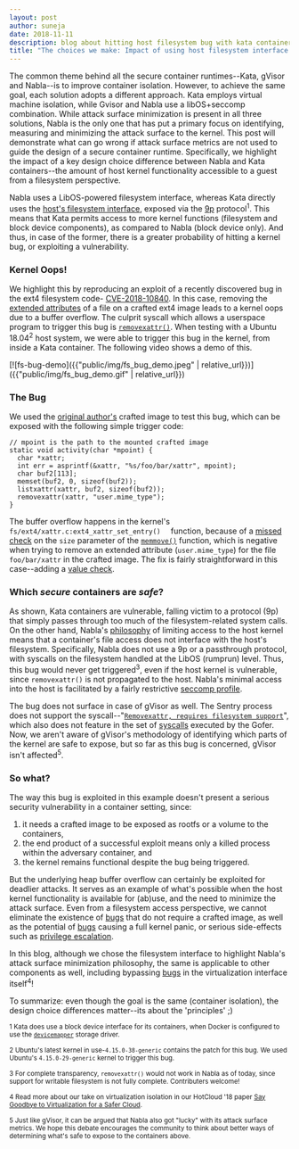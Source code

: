 ```yaml
---
layout: post
author: suneja
date: 2018-11-11
description: blog about hitting host filesystem bug with kata containers
title: "The choices we make: Impact of using host filesystem interface for secure containers"
---
```


The common theme behind all the secure container runtimes--Kata, gVisor and Nabla--is to improve container isolation.
However, to achieve the same goal, each solution adopts a different approach. 
Kata employs virtual machine isolation, while Gvisor and Nabla use a libOS+seccomp combination.
While attack surface minimization is present in all three solutions, Nabla is the only one that has put a primary focus on identifying, measuring and minimizing the attack surface to the kernel. 
This post will demonstrate what can go wrong if attack surface metrics are not used to guide the design of a secure container runtime.
Specifically, we highlight the impact of a key design choice difference between Nabla and Kata containers--the amount of host kernel functionality accessible to a guest from a filesystem perspective.

Nabla uses a LibOS-powered filesystem interface, whereas Kata directly uses the [host's filesystem interface](https://github.com/kata-containers/documentation/blob/master/architecture.md#storage), exposed via the [9p](https://www.kernel.org/doc/Documentation/filesystems/9p.txt) protocol<sup>1</sup>.
This means that Kata permits access to more kernel functions (filesystem and block device components), as compared to Nabla (block device only).
And thus, in case of the former, there is a greater probability of hitting a kernel bug, or exploiting a vulnerability.

### Kernel Oops!
We highlight this by reproducing an exploit of a recently discovered bug in the ext4 filesystem code- [CVE-2018-10840](https://cve.mitre.org/cgi-bin/cvename.cgi?name=CVE-2018-10840).
In this case, removing the [extended attributes](http://man7.org/linux/man-pages/man5/attr.5.html) of a file on a crafted ext4 image leads to a kernel oops due to a buffer overflow.
The culprit syscall which allows a userspace program to trigger this bug is [`removexattr()`](http://man7.org/linux/man-pages/man2/removexattr.2.html).
When testing with a Ubuntu 18.04<sup>2</sup> host system, we were able to trigger this bug in the kernel, from inside a Kata container.
The following video shows a demo of this.

[![fs-bug-demo]({{"public/img/fs_bug_demo.jpeg" | relative_url}})]({{"public/img/fs_bug_demo.gif" | relative_url}})

### The Bug
We used the [original author's](https://bugzilla.kernel.org/show_bug.cgi?id=199347) crafted image to test this bug, which can be exposed with the following simple trigger code:

```
// mpoint is the path to the mounted crafted image
static void activity(char *mpoint) {
  char *xattr;
  int err = asprintf(&xattr, "%s/foo/bar/xattr", mpoint);
  char buf2[113];
  memset(buf2, 0, sizeof(buf2));
  listxattr(xattr, buf2, sizeof(buf2));
  removexattr(xattr, "user.mime_type");
}
```
The buffer overflow happens in the kernel's `fs/ext4/xattr.c:ext4_xattr_set_entry() 
` function, because of a [missed check](https://elixir.bootlin.com/linux/v4.15/source/fs/ext4/xattr.c#L1671) on the `size` parameter of the [`memmove()`](http://man7.org/linux/man-pages/man3/memmove.3.html) function, which is negative when trying to remove an extended attribute (`user.mime_type`) for the file `foo/bar/xattr` in the crafted image. 
The fix is fairly straightforward in this case--adding a [value check](https://bugzilla.kernel.org/attachment.cgi?id=276147&action=diff).


### Which *secure* containers are *safe*?
As shown, Kata containers are vulnerable, falling victim to a protocol (9p) that simply passes through too much of the filesystem-related system calls. 
On the other hand, Nabla's [philosophy](https://nabla-containers.github.io/) of limiting access to the host kernel means that a container's file access does not interface with the host's filesystem.
Specifically, Nabla does not use a 9p or a passthrough protocol, with syscalls on the filesystem handled at the LibOS (rumprun) level.
Thus, this bug would never get triggered<sup>3</sup>, even if the host kernel is vulnerable, since `removexattr()` is not propagated to the host. 
Nabla's minimal access into the host is facilitated by a fairly restrictive [seccomp profile](https://github.com/nabla-containers/solo5/blob/ukvm-linux-seccomp/ukvm/ukvm_hv_linux.c#L53-L106).

The bug does not surface in case of gVisor as well.
The Sentry process does not support the syscall--"[`Removexattr, requires filesystem support`](https://github.com/google/gvisor/blob/master/pkg/sentry/syscalls/linux/linux64.go#L239-L250)", which also does not feature in the set of [syscalls](https://github.com/google/gvisor/blob/master/runsc/fsgofer/filter/config.go) executed by the Gofer.
Now, we aren't aware of gVisor's methodology of identifying which parts of the kernel are safe to expose, but so far as this bug is concerned, gVisor isn't affected<sup>5</sup>.


### So what?
The way this bug is exploited in this example doesn't present a serious security vulnerability in a container setting, since:
1. it needs a crafted image to be exposed as rootfs or a volume to the containers,
2. the end product of a successful exploit means only a killed process within the adversary container, and
3. the kernel remains functional despite the bug being triggered.

But the underlying heap buffer overflow can certainly be exploited for deadlier attacks.
It serves as an example of what's possible when the host kernel functionality is available for (ab)use, and the need to minimize the attack surface. 
Even from a filesystem access perspective, we cannot eliminate the existence of [bugs](https://groups.google.com/forum/#!msg/syzkaller/_8MZkKL2-QU/PA0q5XULEAAJ) that do not require a crafted image, as well as the potential of [bugs](https://bugzilla.kernel.org/show_bug.cgi?id=96971) causing a full kernel panic, or serious side-effects such as [privilege escalation](http://cve.mitre.org/cgi-bin/cvename.cgi?name=CVE-2015-1328).

In this blog, although we chose the filesystem interface to highlight Nabla's attack surface minimization philosophy, the same is applicable to other components as well, including bypassing [bugs](https://www.cvedetails.com/vulnerability-list/vendor_id-7506/Qemu.html) in the virtualization interface itself<sup>4</sup>!

To summarize: even though the goal is the same (container isolation), the design choice differences matter--its about the 'principles' ;) 



<sup>1 Kata does use a block device interface for its containers, when Docker is configured to use the [`devicemapper`](https://docs.docker.com/storage/storagedriver/device-mapper-driver/) storage driver.

<sup>2 Ubuntu's latest kernel in use-`4.15.0-38-generic` contains the patch for this bug. We used Ubuntu's `4.15.0-29-generic` kernel to trigger this bug.

<sup>3 For complete transparency, `removexattr()` would not work in Nabla as of today, since support for writable filesystem is not fully complete. Contributers welcome!
 
<sup>4 Read more about our take on virtualization isolation in our HotCloud '18 paper [Say Goodbye to Virtualization for a Safer Cloud](https://www.usenix.org/system/files/conference/hotcloud18/hotcloud18-paper-williams.pdf).
  
<sup>5 Just like gVisor, it can be argued that Nabla also got "lucky" with its attack surface metrics. We hope this debate encourages the community to think about better ways of determining what's safe to expose to the containers above.
